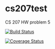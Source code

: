 # cs207test
CS 207 HW problem 5

[![Build Status](https://travis-ci.org/kailas-amin/cs207testing.svg?branch=master)](https://travis-ci.org/kailas-amin/cs207testing.svg?branch=master)

[![Coverage Status](https://codecov.io/gh/kailas-amin/cs207testing/branch/master/graph/badge.svg)](https://codecov.io/gh/kailas-amin/cs207testing)
